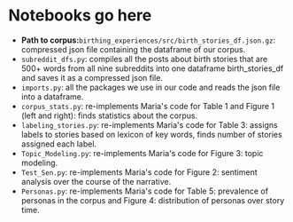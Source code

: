 # Notebooks go here
- **Path to corpus:**<code>birthing_experiences/src/birth_stories_df.json.gz</code>: compressed json file containing the dataframe of our corpus.
- <code>subreddit_dfs.py</code>: compiles all the posts about birth stories that are 500+ words from all nine subreddits into one dataframe birth_stories_df and saves it as a compressed json file.
- <code>imports.py</code>: all the packages we use in our code and reads the json file into a dataframe.
- <code>corpus_stats.py</code>: re-implements Maria's code for Table 1 and Figure 1 (left and right): finds statistics about the corpus.
- <code>labeling_stories.py</code>: re-implements Maria's code for Table 3: assigns labels to stories based on lexicon of key words, finds number of stories assigned each label.
- <code>Topic_Modeling.py</code>: re-implements Maria's code for Figure 3: topic modeling.
- <code>Test_Sen.py</code>: re-implements Maria's code for Figure 2: sentiment analysis over the course of the narrative.
- <code>Personas.py</code>: re-implements Maria's code for Table 5: prevalence of personas in the corpus and Figure 4: distribution of personas over story time.
